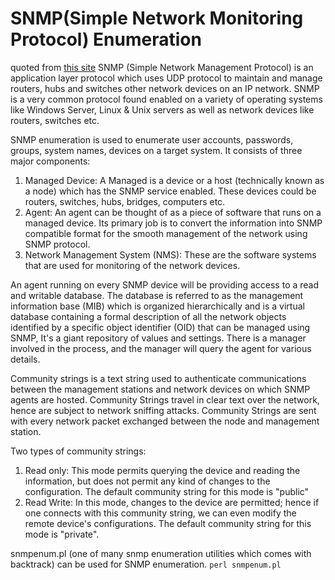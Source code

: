 # SNMP(Simple Network Monitoring Protocol) Enumeration
quoted from [this site](https://www.greycampus.com/opencampus/ethical-hacking/snmp-enumeration)
SNMP (Simple Network Management Protocol) is an application layer protocol which uses UDP protocol to maintain and manage routers, hubs and switches other network devices on an IP network. SNMP is a very common protocol found enabled on a variety of operating systems like Windows Server, Linux & Unix servers as well as network devices like routers, switches etc.

SNMP enumeration is used to enumerate user accounts, passwords, groups, system names, devices on a target system.
It consists of three major components:
1. Managed Device: A Managed is a device or a host (technically known as a node) which has the SNMP service enabled. These devices could be routers, switches, hubs, bridges, computers etc.
2. Agent: An agent can be thought of as a piece of software that runs on a managed device. Its primary job is to convert the information into SNMP compatible format for the smooth management of the network using SNMP protocol.
3. Network Management System (NMS): These are the software systems that are used for monitoring of the network devices.

An agent running on every SNMP device will be providing access to a read and writable database. The database is referred to as the management information base (MIB) which is organized hierarchically and is a virtual database containing a formal description of all the network objects identified by a specific object identifier (OID) that can be managed using SNMP, It's a giant repository of values and settings. There is a manager involved in the process, and the manager will query the agent for various details.

Community strings is a text string used to authenticate communications between the management stations and network devices on which SNMP agents are hosted. Community Strings travel in clear text over the network, hence are subject to network sniffing attacks. Community Strings are sent with every network packet exchanged between the node and management station.

Two types of community strings:
1. Read only: This mode permits querying the device and reading the information, but does not permit any kind of changes to the configuration. The default community string for this mode is "public"
2. Read Write: In this mode, changes to the device are permitted; hence if one connects with this community string, we can even modify the remote device's configurations. The default community string for this mode is "private".

snmpenum.pl (one of many snmp enumeration utilities which comes with backtrack) can be used for SNMP enumeration.
`perl snmpenum.pl`
<!--stackedit_data:
eyJoaXN0b3J5IjpbLTEzMDM4NzkxMDYsLTIwOTI2NjY3MzcsOD
Q4MTAwMjE0LDE5NzA4Mzc2MzcsLTEyNTUwNDE2OF19
-->